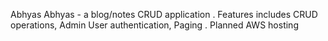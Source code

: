 Abhyas
Abhyas - a blog/notes CRUD application . Features includes CRUD operations, Admin User authentication, Paging . Planned AWS hosting
